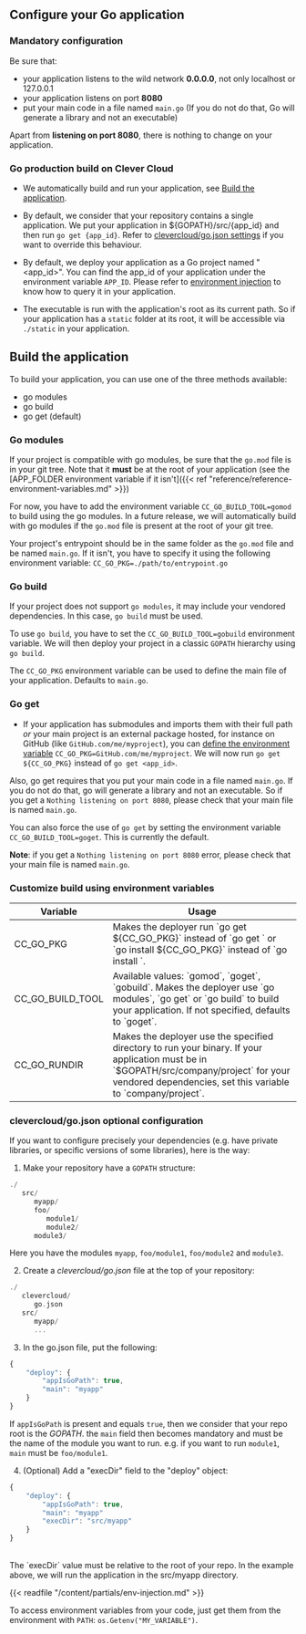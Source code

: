 ## Configure your Go application

### Mandatory configuration

Be sure that:

* your application listens to the wild network <strong>0.0.0.0</strong>, not only localhost or 127.0.0.1
* your application listens on port <strong>8080</strong>
* put your main code in a file named `main.go` (If you do not do that, Go will generate a library and not an executable)

Apart from <strong>listening on port 8080</strong>, there is nothing to change on your application.

### Go production build on Clever Cloud

* We automatically build and run your application, see [Build the application](#build-the-application). 

* By default, we consider that your repository contains a single application. We put your application in ${GOPATH}/src/{app_id} and then run `go get {app_id}`. Refer to [clevercloud/go.json settings](#clevercloud/go.json-settings) if you want to override this behaviour.

* By default, we deploy your application as a Go project named "<app_id>". You can find the app_id of your application under the environment variable `APP_ID`. Please refer to [environment injection](#environment-injection) to know how to query it in your application.

* The executable is run with the application's root as its current path. So if your application has a `static` folder at its root, it will be accessible via `./static` in your application.

## Build the application

To build your application, you can use one of the three methods available:
- go modules
- go build
- go get (default)

### Go modules

If your project is compatible with go modules, be sure that the `go.mod` file is in your git tree. Note that it **must** be at the root of your application (see the [APP_FOLDER environment variable if it isn't]({{< ref "reference/reference-environment-variables.md" >}})

For now, you have to add the environment variable `CC_GO_BUILD_TOOL=gomod` to build using the go modules. In a future release, we will automatically
build with go modules if the `go.mod` file is present at the root of your git tree.

Your project's entrypoint should be in the same folder as the `go.mod` file and be named `main.go`. If it isn't, you have to specify it using the following environment variable:
`CC_GO_PKG=./path/to/entrypoint.go`

### Go build

If your project does not support `go modules`, it may include your vendored dependencies. In this case, `go build` must be used.

To use `go build`, you have to set the `CC_GO_BUILD_TOOL=gobuild` environment variable.
We will then deploy your project in a classic `GOPATH` hierarchy using `go build`.

The `CC_GO_PKG` environment variable can be used to define the main file of your application. Defaults to `main.go`.

### Go get

* If your application has submodules and imports them with their full path *or* your main project is an external package hosted, for instance on GitHub (like `GitHub.com/me/myproject`), you can [define the environment variable](#setting-up-environment-variables-on-clever-cloud) `CC_GO_PKG=GitHub.com/me/myproject`. We will now run `go get ${CC_GO_PKG}` instead of `go get <app_id>`.

Also, go get requires that you put your main code in a file named `main.go`. If you
do not do that, go will generate a library and not an executable. So if you get a `Nothing
listening on port 8080`, please check that your main file is named `main.go`.

You can also force the use of `go get` by setting the environment variable `CC_GO_BUILD_TOOL=goget`. This is currently the default.

**Note**: if you get a `Nothing listening on port 8080` error, please check that your main file is named `main.go`.

### Customize build using environment variables

<table id="go_envs" class="table table-bordered, table-striped">
<thead>
<tr><th>Variable</th><th>Usage</th></tr>
</thead>
<tbody>
<tr>
<td>CC_GO_PKG</td>
<td>
Makes the deployer run `go get ${CC_GO_PKG}` instead of `go get <app_id>` or `go install ${CC_GO_PKG}` instead of `go install <package>`.
</td>
</tr>
<tr>
<td>CC_GO_BUILD_TOOL</td>
<td>
Available values: `gomod`, `goget`, `gobuild`. Makes the deployer use `go modules`, `go get` or `go build` to build your application. If not specified, defaults to `goget`.
</td>
</tr>
<tr>
<td>CC_GO_RUNDIR</td>
<td>
Makes the deployer use the specified directory to run your binary. If your application must be in `$GOPATH/src/company/project` for your vendored dependencies, set this variable to `company/project`.
</td>
</tr>
</tbody>
</table>


### clevercloud/go.json optional configuration

If you want to configure precisely your dependencies (e.g. have private libraries, or specific versions of some libraries), here is the way:

1. Make your repository have a `GOPATH` structure:
``` haskell
./
   src/
      myapp/
      foo/
         module1/
         module2/
      module3/
```
Here you have the modules `myapp`, `foo/module1`, `foo/module2` and `module3`.

2. Create a *clevercloud/go.json* file at the top of your repository:
``` haskell
./
   clevercloud/
      go.json
   src/
      myapp/
      ...
```

3. In the go.json file, put the following:
```javascript
{
    "deploy": {
        "appIsGoPath": true,
        "main": "myapp"
    }
}
```
If `appIsGoPath` is present and equals `true`, then we consider that
your repo root is the *GOPATH*. the `main` field then becomes mandatory
and must be the name of the module you want to run. e.g. if you want
to run `module1`, `main` must be `foo/module1`.

4. (Optional) Add a "execDir" field to the "deploy" object:
```javascript
{
    "deploy": {
        "appIsGoPath": true,
        "main": "myapp"
        "execDir": "src/myapp"
    }
}
```
<br />
The `execDir` value must be relative to the root of your repo. In the
example above, we will run the application in the src/myapp directory.

{{< readfile "/content/partials/env-injection.md" >}}

To access environment variables from your code, just get them from the environment with `PATH`: `os.Getenv("MY_VARIABLE")`.
